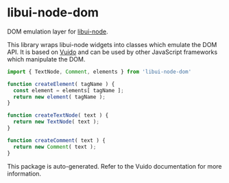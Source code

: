 # libui-node-dom

DOM emulation layer for [libui-node](https://github.com/parro-it/libui-node).

This library wraps libui-node widgets into classes which emulate the DOM API. It is based on [Vuido](https://github.com/mimecorg/vuido) and can be used by other JavaScript frameworks which manipulate the DOM.

```js
import { TextNode, Comment, elements } from 'libui-node-dom'

function createElement( tagName ) {
  const element = elements[ tagName ];
  return new element( tagName );
}

function createTextNode( text ) {
  return new TextNode( text );
}

function createComment( text ) {
  return new Comment( text );
}
```

This package is auto-generated. Refer to the Vuido documentation for more information.
